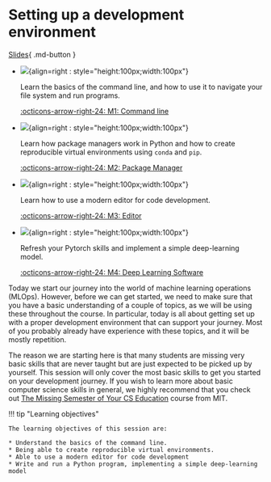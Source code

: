 # Setting up a development environment

[Slides](../slides/DeepLearningSoftware.pdf){ .md-button }

<div class="grid cards" markdown>

- ![](../figures/icons/terminal.png){align=right : style="height:100px;width:100px"}

    Learn the basics of the command line, and how to use it to navigate your file system and run programs.

    [:octicons-arrow-right-24: M1: Command line](command_line.md)

- ![](../figures/icons/conda.png){align=right : style="height:100px;width:100px"}

    Learn how package managers work in Python and how to create reproducible virtual environments using
    `conda` and `pip`.

    [:octicons-arrow-right-24: M2: Package Manager](package_manager.md)

- ![](../figures/icons/vscode.png){align=right : style="height:100px;width:100px"}

    Learn how to use a modern editor for code development.

    [:octicons-arrow-right-24: M3: Editor](editor.md)

- ![](../figures/icons/pytorch.png){align=right : style="height:100px;width:100px"}

    Refresh your Pytorch skills and implement a simple deep-learning model.

    [:octicons-arrow-right-24: M4: Deep Learning Software](deep_learning_software.md)

</div>

Today we start our journey into the world of machine learning operations (MLOps). However, before we can get started, we
need to make sure that you have a basic understanding of a couple of topics, as we will be using these
throughout the course. In particular, today is all about getting set up with a proper development environment that can
support your journey. Most of you probably already have experience with these topics, and it will be mostly repetition.

The reason we are starting here is that many students are missing very basic skills that are never taught but are just
expected to be picked up by yourself. This session will only cover the most basic skills to get you started on your
development journey. If you wish to learn more about basic computer science skills in general, we highly recommend that
you check out [The Missing Semester of Your CS Education](https://missing.csail.mit.edu/) course from MIT.

!!! tip "Learning objectives"

    The learning objectives of this session are:

    * Understand the basics of the command line.
    * Being able to create reproducible virtual environments.
    * Able to use a modern editor for code development
    * Write and run a Python program, implementing a simple deep-learning model
